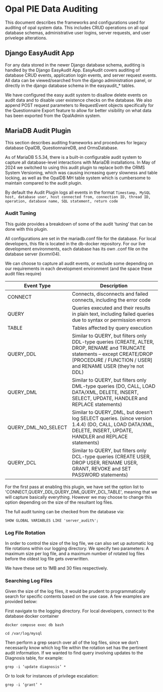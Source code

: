 # Opal PIE Data Auditing

This document describes the frameworks and configurations used for auditing of opal system data. This includes CRUD operations on all opal database schemas, administrative user logins, server requests, and user privelege alterations.

## Django EasyAudit App

For any data stored in the newer Django database schema, auditing is handled by the Django EasyAudit App.  EasyAudit covers auditing of database CRUD events, application login events, and server request events. All data can be viewed/searched from the django administration panel, or directly in the django database schema in the easyaudit_* tables.

We have configured the easy audit system to disallow delete events on audit data and to disable user existence checks on the database. We also append POST request parameters to RequestEvent objects specifically for the Questionnaire Export feature to allow for better visibility on what data has been exported from the OpalAdmin system.

## MariaDB Audit Plugin

This section describes auditing frameworks and procedures for legacy database OpalDB, QuestionnaireDB, and OrmsDatabase.

As of MariaDB 5.5.34, there is a built-in configurable audit system to capture all database-level interactions with MariaDB installations. In May of 2024 we switched to using this audit plugin to replace both the ORMS System Versioning, which was causing increasing query slowness and table locking, as well as the OpalDB MH table system which is cumbersome to maintain compared to the audit plugin.

By default the Audit Plugin logs all events in the format
`Timestamp, MySQL host, database user, host connected from, connection ID, thread ID, operation, database name, SQL statement, return code`

### Audit Tuning

This guide provides a breakdown of some of the audit ‘tuning’ that can be done with this plugin.

All configurations are set in the mariadb.conf file for the database. For local developers, this file is located in the db-docker repository. For our live development environments, each database has its own .conf file on the database server (lxvmri04).

We can choose to capture all audit events, or exclude some depending on our requirements in each development environment (and the space these audit files require)

| Event Type | Description |
|----------- | ----------- |
| CONNECT | Connects, disconnects and failed connects, including the error code |
| QUERY | Queries executed and their results in plain text, including failed queries due to syntax or permission errors |
| TABLE | Tables affected by query execution |
| QUERY_DDL | Similar to QUERY, but filters only DDL-type queries (CREATE, ALTER, DROP, RENAME and TRUNCATE statements – except CREATE/DROP [PROCEDURE / FUNCTION / USER] and RENAME USER (they’re not DDL) |
| QUERY_DML | Similar to QUERY, but filters only DML-type queries (DO, CALL, LOAD DATA/XML, DELETE, INSERT, SELECT, UPDATE, HANDLER and REPLACE statements) |
| QUERY_DML_NO_SELECT | Similar to QUERY_DML, but doesn’t log SELECT queries. (since version 1.4.4) (DO, CALL, LOAD DATA/XML, DELETE, INSERT, UPDATE, HANDLER and REPLACE statements) |
| QUERY_DCL | Similar to QUERY, but filters only DCL-type queries (CREATE USER, DROP USER, RENAME USER, GRANT, REVOKE and SET PASSWORD statements) |

For the first pass at enabling this plugin, we have set the option list to 'CONNECT,QUERY_DDL,QUERY_DML,QUERY_DCL,TABLE', meaning that we will capture basically everything. However we may choose to change this option depending on the size of the resultant log files.

The full audit tuning can be checked from the database via:

`SHOW GLOBAL VARIABLES LIKE 'server_audit%';`

### Log File Rotation

In order to control the size of the log file, we can also set up automatic log file rotations within our logging directory. We specify two parameters: A maximum size per log file, and a maximum number of rotated log files before the oldest log file gets overwritten.

We have these set to 1MB and 30 files respectively.

### Searching Log Files

Given the size of the log files, it would be prudent to programmatically search for specific contents based on the use case. A few examples are provided below:

First navigate to the logging directory. For local developers, connect to the database docker container

`docker compose exec db bash`

`cd /var/log/mysql`

Then perform a grep search over all of the log files, since we don’t necessarily know which log file within the rotation set has the pertinent audit information. If we wanted to find query involving updates to the Diagnosis table, for example:

`grep -i ‘update diagnosis’ *`

Or to look for instances of privilege escalation:

`grep -i ‘grant’ *`
